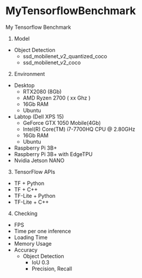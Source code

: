 # MyTensorflowBenchmark
My Tensorflow Benchmark

1. Model
  - Object Detection
    - ssd_mobilenet_v2_quantized_coco	
    - ssd_mobilenet_v2_coco	
2. Environment
  - Desktop
    - RTX2080 (8Gb)
    - AMD Ryzen 2700 ( xx Ghz )
    - 16Gb RAM
    - Ubuntu
  - Labtop (Dell XPS 15)
    - GeForce GTX 1050 Mobile(4Gb)
    - Intel(R) Core(TM) i7-7700HQ CPU @ 2.80GHz
    - 16Gb RAM
    - Ubuntu
   - Raspberry Pi 3B+
   - Raspberry Pi 3B+ with EdgeTPU
   - Nvidia Jetson NANO
3. TensorFlow APIs
  - TF + Python
  - TF + C++ 
  - TF-Lite + Python
  - TF-Lite + C++
4. Checking 
  - FPS
  - Time per one inference
  - Loading Time
  - Memory Usage
  - Accuracy
    - Object Detection
      - IoU 0.3
      - Precision, Recall
 
